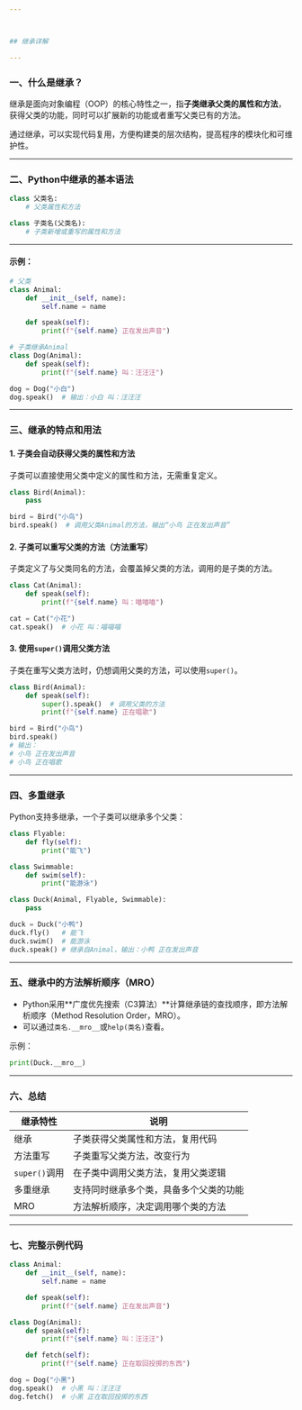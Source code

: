 ```yaml
---



## 继承详解

---
```


### 一、什么是继承？

继承是面向对象编程（OOP）的核心特性之一，指**子类继承父类的属性和方法**，获得父类的功能，同时可以扩展新的功能或者重写父类已有的方法。

通过继承，可以实现代码复用，方便构建类的层次结构，提高程序的模块化和可维护性。

---

### 二、Python中继承的基本语法

```python
class 父类名:
    # 父类属性和方法

class 子类名(父类名):
    # 子类新增或重写的属性和方法
```

---

#### 示例：

```python
# 父类
class Animal:
    def __init__(self, name):
        self.name = name

    def speak(self):
        print(f"{self.name} 正在发出声音")

# 子类继承Animal
class Dog(Animal):
    def speak(self):
        print(f"{self.name} 叫：汪汪汪")

dog = Dog("小白")
dog.speak()  # 输出：小白 叫：汪汪汪
```

---

### 三、继承的特点和用法

#### 1. 子类会自动获得父类的属性和方法

子类可以直接使用父类中定义的属性和方法，无需重复定义。

```python
class Bird(Animal):
    pass

bird = Bird("小鸟")
bird.speak()  # 调用父类Animal的方法，输出“小鸟 正在发出声音”
```

#### 2. 子类可以重写父类的方法（方法重写）

子类定义了与父类同名的方法，会覆盖掉父类的方法，调用的是子类的方法。

```python
class Cat(Animal):
    def speak(self):
        print(f"{self.name} 叫：喵喵喵")

cat = Cat("小花")
cat.speak()  # 小花 叫：喵喵喵
```

#### 3. 使用`super()`调用父类方法

子类在重写父类方法时，仍想调用父类的方法，可以使用`super()`。

```python
class Bird(Animal):
    def speak(self):
        super().speak()  # 调用父类的方法
        print(f"{self.name} 正在唱歌")

bird = Bird("小鸟")
bird.speak()
# 输出：
# 小鸟 正在发出声音
# 小鸟 正在唱歌
```

---

### 四、多重继承

Python支持多继承，一个子类可以继承多个父类：

```python
class Flyable:
    def fly(self):
        print("能飞")

class Swimmable:
    def swim(self):
        print("能游泳")

class Duck(Animal, Flyable, Swimmable):
    pass

duck = Duck("小鸭")
duck.fly()   # 能飞
duck.swim()  # 能游泳
duck.speak() # 继承自Animal，输出：小鸭 正在发出声音
```

---

### 五、继承中的方法解析顺序（MRO）

- Python采用**广度优先搜索（C3算法）**计算继承链的查找顺序，即方法解析顺序（Method Resolution Order，MRO）。
- 可以通过`类名.__mro__`或`help(类名)`查看。

示例：

```python
print(Duck.__mro__)
```

---

### 六、总结

| 继承特性      | 说明                                   |
| ------------- | -------------------------------------- |
| 继承          | 子类获得父类属性和方法，复用代码       |
| 方法重写      | 子类重写父类方法，改变行为             |
| `super()`调用 | 在子类中调用父类方法，复用父类逻辑     |
| 多重继承      | 支持同时继承多个类，具备多个父类的功能 |
| MRO           | 方法解析顺序，决定调用哪个类的方法     |

---

### 七、完整示例代码

```python
class Animal:
    def __init__(self, name):
        self.name = name

    def speak(self):
        print(f"{self.name} 正在发出声音")

class Dog(Animal):
    def speak(self):
        print(f"{self.name} 叫：汪汪汪")

    def fetch(self):
        print(f"{self.name} 正在取回投掷的东西")

dog = Dog("小黑")
dog.speak()  # 小黑 叫：汪汪汪
dog.fetch()  # 小黑 正在取回投掷的东西
```